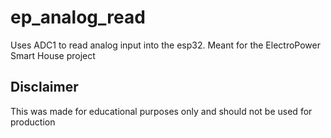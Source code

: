 # ep_analog_read
Uses ADC1 to read analog input into the esp32. Meant for the ElectroPower Smart House project
## Disclaimer
This was made for educational purposes only and should not be used for production
